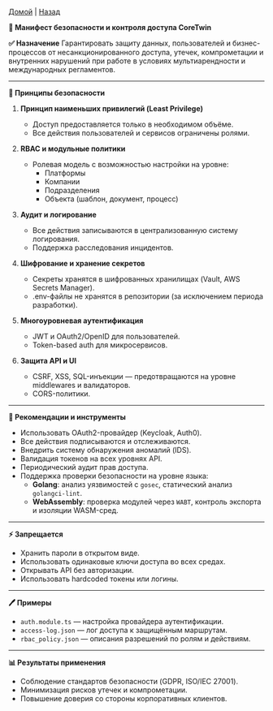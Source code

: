 [Домой](../README.md) | [Назад](../content/Description_for_agents.md)

**📀 Манифест безопасности и контроля доступа CoreTwin**

**✅ Назначение**
Гарантировать защиту данных, пользователей и бизнес-процессов от несанкционированного доступа, утечек, компрометации и внутренних нарушений при работе в условиях мультиарендности и международных регламентов.

---

**🔗 Принципы безопасности**

1. **Принцип наименьших привилегий (Least Privilege)**

   - Доступ предоставляется только в необходимом объёме.
   - Все действия пользователей и сервисов ограничены ролями.

2. **RBAC и модульные политики**

   - Ролевая модель с возможностью настройки на уровне:
     - Платформы
     - Компании
     - Подразделения
     - Объекта (шаблон, документ, процесс)

3. **Аудит и логирование**

   - Все действия записываются в централизованную систему логирования.
   - Поддержка расследования инцидентов.

4. **Шифрование и хранение секретов**

   - Секреты хранятся в шифрованных хранилищах (Vault, AWS Secrets Manager).
   - .env-файлы не хранятся в репозитории (за исключением периода разработки).

5. **Многоуровневая аутентификация**

   - JWT и OAuth2/OpenID для пользователей.
   - Token-based auth для микросервисов.

6. **Защита API и UI**

   - CSRF, XSS, SQL-инъекции — предотвращаются на уровне middlewares и валидаторов.
   - CORS-политики.

---

**🔧 Рекомендации и инструменты**

- Использовать OAuth2-провайдер (Keycloak, Auth0).
- Все действия подписываются и отслеживаются.
- Внедрить систему обнаружения аномалий (IDS).
- Валидация токенов на всех уровнях API.
- Периодический аудит прав доступа.
- Поддержка проверки безопасности на уровне языка:
  - **Golang**: анализ уязвимостей с `gosec`, статический анализ `golangci-lint`.
  - **WebAssembly**: проверка модулей через `WABT`, контроль экспорта и изоляции WASM-сред.

---

**⚡️ Запрещается**

- Хранить пароли в открытом виде.
- Использовать одинаковые ключи доступа во всех средах.
- Открывать API без авторизации.
- Использовать hardcoded токены или логины.

---

**🖊️ Примеры**

- `auth.module.ts` — настройка провайдера аутентификации.
- `access-log.json` — лог доступа к защищённым маршрутам.
- `rbac_policy.json` — описания разрешений по ролям и действиям.

---

**📊 Результаты применения**

- Соблюдение стандартов безопасности (GDPR, ISO/IEC 27001).
- Минимизация рисков утечек и компрометации.
- Повышение доверия со стороны корпоративных клиентов.

